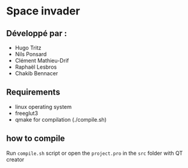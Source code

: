 # Space invader
## Développé par :
- Hugo Tritz
- Nils Ponsard
- Clément Mathieu-Drif
- Raphaël Lesbros
- Chakib Bennacer

## Requirements 
- linux operating system
- freeglut3
- qmake for compilation (./compile.sh)

## how to compile 
Run `compile.sh` script or open the `project.pro` in the `src` folder with QT creator
